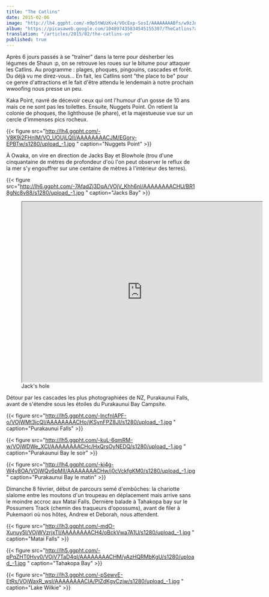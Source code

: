 ```yaml
---
title: "The Catlins"
date: 2015-02-06
image: "http://lh4.ggpht.com/-m9p5tWUzKv4/VOcExp-SosI/AAAAAAAABfs/w9zJnuP1xwo/s1280/upload_-1.jpg"
album: "https://picasaweb.google.com/104897435834545155307/TheCatlins?authkey=Gv1sRgCK2M0LSpjcfwnQE"
translation: "/articles/2015/02/the-catlins-vo"
published: true
---
```


Après 6 jours passés à se "traîner" dans la terre pour désherber les légumes de Shaun :p, on se retrouve les roues sur le bitume pour attaquer les Catlins. Au programme : plages, phoques, pingouins, cascades et forêt. Du déjà vu me direz-vous... En fait, les Catlins sont "the place to be" pour ce genre d'attractions et le fait d'être attendu le lendemain à notre prochain wwoofing nous presse un peu.

Kaka Point, navré de décevoir ceux qui ont l'humour d'un gosse de 10 ans mais ce ne sont pas les toilettes. Ensuite, Nuggets Point. On retient la colonie de phoques, the lighthouse (le phare), et la majestueuse vue sur un cercle d'immenses pics rocheux.

{{< figure src="http://lh4.ggpht.com/-V8K9i2FHnIM/VO_UOUjLQII/AAAAAAAACJM/EGory-EPBTw/s1280/upload_-1.jpg " caption="Nuggets Point" >}}

À Owaka, on vire en direction de Jacks Bay et Blowhole (trou d'une cinquantaine de mètres de profondeur d'où l'on peut observer le reflux de la mer s'y engouffrer sur une centaine de mètres à l'intérieur des terres). 

{{< figure src="http://lh6.ggpht.com/-7AfadZj3DqA/VOjV_Khh6nI/AAAAAAAACHU/BR18gNc8v88/s1280/upload_-1.jpg " caption="Jacks Bay" >}}

<figure>
<iframe src="https://docs.google.com/file/d/0BzIZ3dfuz-CEWTk5UHpnSVhYWDg/preview" width="640" height="480"></iframe>
<figcaption>
Jack's hole
</figcaption>
</figure>

Détour par les cascades les plus photographiées de NZ, Purakaunui Falls, avant de s'étendre sous les étoiles du Purakaunui Bay Campsite.

{{< figure src="http://lh5.ggpht.com/-lncfnlAPF-o/VOjWMt3icQI/AAAAAAAACHo/jKSynFPZ8JI/s1280/upload_-1.jpg " caption="Purakaunui Falls" >}}

{{< figure src="http://lh5.ggpht.com/-kuL-6qmRM-w/VOjWDWe_XCI/AAAAAAAACHc/HxQrsOyNEDQ/s1280/upload_-1.jpg " caption="Purakaunui Bay le soir" >}}

{{< figure src="http://lh4.ggpht.com/-ki4g-W4y8OA/VOjWQv6pMII/AAAAAAAACHw/j0cVckfgKM0/s1280/upload_-1.jpg " caption="Purakaunui Bay le matin" >}}

Dimanche 8 février, début de parcours semé d'embûches: la chariotte slalome entre les moutons d'un troupeau en déplacement mais arrive sans le moindre accroc aux Matai Falls. Dernière balade à Tahakopa bay sur le Possumers Track (chemin des traqueurs d'opossums), avant de filer à Pukemaori où nos hôtes, Andrew et Deborah, nous attendent.

{{< figure src="http://lh3.ggpht.com/-mdO-Xunuy5I/VOjWVzrjxTI/AAAAAAAACH4/oBckVwa7A1U/s1280/upload_-1.jpg " caption="Matai Falls" >}}

{{< figure src="http://lh5.ggpht.com/-pPqZHT0Hvy0/VOjV7TaD4qI/AAAAAAAACHM/yAzHQRMbKgU/s1280/upload_-1.jpg " caption="Tahakopa Bay" >}}

{{< figure src="http://lh3.ggpht.com/-pSewvE-EtRs/VOjWaxR_wsI/AAAAAAAACIA/PIZdKgvCzjw/s1280/upload_-1.jpg " caption="Lake Wilkie" >}}